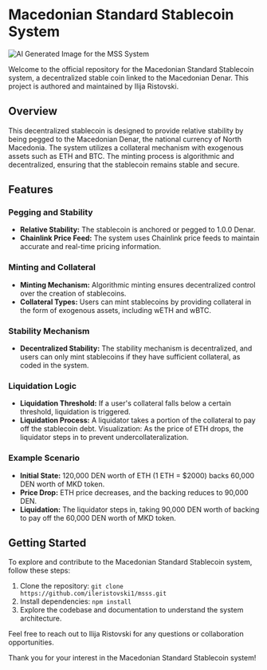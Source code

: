 # Macedonian Standard Stablecoin System

![AI Generated Image for the MSS System](https://i.imgur.com/2u3B8cf.jpeg)

Welcome to the official repository for the Macedonian Standard Stablecoin system, a decentralized stable coin linked to the Macedonian Denar. This project is authored and maintained by Ilija Ristovski.

## Overview

This decentralized stablecoin is designed to provide relative stability by being pegged to the Macedonian Denar, the national currency of North Macedonia. The system utilizes a collateral mechanism with exogenous assets such as ETH and BTC. The minting process is algorithmic and decentralized, ensuring that the stablecoin remains stable and secure.

## Features

### Pegging and Stability

- **Relative Stability:** The stablecoin is anchored or pegged to 1.0.0 Denar.
- **Chainlink Price Feed:** The system uses Chainlink price feeds to maintain accurate and real-time pricing information.

### Minting and Collateral

- **Minting Mechanism:** Algorithmic minting ensures decentralized control over the creation of stablecoins.
- **Collateral Types:** Users can mint stablecoins by providing collateral in the form of exogenous assets, including wETH and wBTC.

### Stability Mechanism

- **Decentralized Stability:** The stability mechanism is decentralized, and users can only mint stablecoins if they have sufficient collateral, as coded in the system.

### Liquidation Logic

- **Liquidation Threshold:** If a user's collateral falls below a certain threshold, liquidation is triggered.
- **Liquidation Process:** A liquidator takes a portion of the collateral to pay off the stablecoin debt. Visualization: As the price of ETH drops, the liquidator steps in to prevent undercollateralization.

### Example Scenario

- **Initial State:** 120,000 DEN worth of ETH (1 ETH = $2000) backs 60,000 DEN worth of MKD token.
- **Price Drop:** ETH price decreases, and the backing reduces to 90,000 DEN.
- **Liquidation:** The liquidator steps in, taking 90,000 DEN worth of backing to pay off the 60,000 DEN worth of MKD token.

## Getting Started

To explore and contribute to the Macedonian Standard Stablecoin system, follow these steps:

1. Clone the repository: `git clone https://github.com/ileristovski1/msss.git`
2. Install dependencies: `npm install`
3. Explore the codebase and documentation to understand the system architecture.

Feel free to reach out to Ilija Ristovski for any questions or collaboration opportunities.

Thank you for your interest in the Macedonian Standard Stablecoin system!
